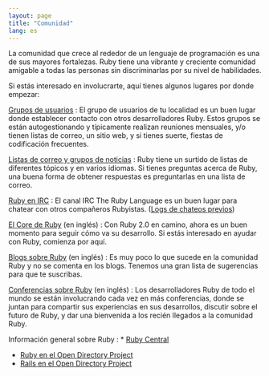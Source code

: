 ```yaml
---
layout: page
title: "Comunidad"
lang: es
---
```


La comunidad que crece al rededor de un lenguaje de programación es una
de sus mayores fortalezas. Ruby tiene una vibrante y creciente comunidad
amigable a todas las personas sin discriminarlas por su nivel de
habilidades.

Si estás interesado en involucrarte, aquí tienes algunos lugares por
donde empezar:

[Grupos de usuarios](/es/community/user-groups/)
: El grupo de usuarios de tu localidad es un buen lugar donde establecer
  contacto con otros desarrolladores Ruby. Estos grupos se están
  autogestionando y típicamente realizan reuniones mensuales, y/o tienen
  listas de correo, un sitio web, y si tienes suerte, fiestas de
  codificación frecuentes.

[Listas de correo y grupos de noticias](/es/community/mailing-lists/)
: Ruby tiene un surtido de listas de diferentes tópicos y en varios
  idiomas. Si tienes preguntas acerca de Ruby, una buena forma de
  obtener respuestas es preguntarlas en una lista de correo.

[Ruby en IRC](irc://irc.freenode.net/ruby-lang)
: El canal IRC The Ruby Language es un buen lugar para chatear con otros
  compañeros Rubyistas. ([Logs de chateos previos][1])

[El Core de Ruby](/en/community/ruby-core/) (en inglés)
: Con Ruby 2.0 en camino, ahora es un buen momento para seguir cómo va
  su desarrollo. Si estás interesado en ayudar con Ruby, comienza por
  aquí.

[Blogs sobre Ruby](/en/community/weblogs/) (en inglés)
: Es muy poco lo que sucede en la comunidad Ruby y no se comenta en los
  blogs. Tenemos una gran lista de sugerencias para que te suscribas.

[Conferencias sobre Ruby](/en/community/conferences/) (en inglés)
: Los desarrolladores Ruby de todo el mundo se están involucrando cada
  vez en más conferencias, donde se juntan para compartir sus
  experiencias en sus desarrollos, discutir sobre el futuro de Ruby, y
  dar una bienvenida a los recién llegados a la comunidad Ruby.

Información general sobre Ruby
: * [Ruby Central][2]
  * [Ruby en el Open Directory Project][3]
  * [Rails en el Open Directory Project][4]



[1]: http://meme.b9.com/
[2]: http://www.rubycentral.org/
[3]: http://dmoz.org/Computers/Programming/Languages/Ruby/
[4]: http://dmoz.org/Computers/Programming/Languages/Ruby/Software/Rails/
